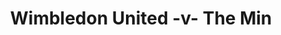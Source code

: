 ---
year: "2014"
serialNumber: "0451" 
game: "Wimbledon United"
title: "Wimbledon United -v- The Min"
gameLocation: ""
gameDate: ""
result: ""
resultType: ""
type: "game"
---